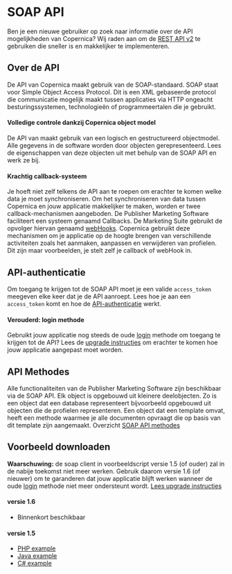 # SOAP API
Ben je een nieuwe gebruiker op zoek naar informatie over de API mogelijkheden 
van Copernica? Wij raden aan om de [REST API v2](./restv2/rest-api.md "REST-API") 
te gebruiken die sneller is en makkelijker te implementeren.

## Over de API
De API van Copernica maakt gebruik van de SOAP-standaard. SOAP staat voor 
Simple Object Access Protocol. Dit is een XML gebaseerde protocol die 
communicatie mogelijk maakt tussen applicaties via HTTP ongeacht besturingssystemen, 
technologieën of programmeertalen die je gebruikt.

#### Volledige controle dankzij Copernica object model
De API van maakt gebruik van een logisch en gestructureerd objectmodel. 
Alle gegevens in de software worden door objecten gerepresenteerd. Lees 
de eigenschappen van deze objecten uit met behulp van de SOAP API en werk 
ze bij. 

#### Krachtig callback-systeem
Je hoeft niet zelf telkens de API aan te roepen om erachter te komen welke 
data je moet synchroniseren. Om het synchroniseren van data tussen Copernica 
en jouw applicatie makkelijker te maken, worden er twee callback-mechanismen 
aangeboden. De Publisher Marketing Software faciliteert een systeem genaamd Callbacks. 
De Marketing Suite gebruikt de opvolger hiervan genaamd [webHooks](./webhooks.md).
Copernica gebruikt deze mechanismen om je applicatie op de hoogte brengen 
van verschillende activiteiten zoals het aanmaken, aanpassen en verwijderen
van profielen. Dit zijn maar voorbeelden, je stelt zelf je callback of webHook 
in.

## API-authenticatie
Om toegang te krijgen tot de SOAP API moet je een valide `access_token` meegeven
elke keer dat je de API aanroept. Lees hoe je aan een `access_token` komt en hoe 
de [API-authenticatie](./soap-api-authentication.md "Toegang krijgen tot de SOAP API") werkt.

#### Verouderd: login methode
Gebruikt jouw applicatie nog steeds de oude [login](https://www.copernica.com/nl/support/apireference/login) methode
om toegang te krijgen tot de API? Lees de [upgrade instructies](./soap-api-upgrade-login.md "Upgrade SOAP login") 
om erachter te komen hoe jouw applicatie aangepast moet worden.

## API Methodes
Alle functionaliteiten van de Publisher Marketing Software zijn beschikbaar 
via de SOAP API. Elk object is opgebouwd uit kleinere deelobjecten. Zo is 
een object dat een database representeert bijvoorbeeld opgebouwd uit objecten 
die de profielen representeren. Een object dat een template omvat, heeft een 
methode waarmee je alle documenten opvraagt die op basis van dit template 
zijn aangemaakt. Overzicht [SOAP API methodes](https://www.copernica.com/nl/support/apireference "SOAP API methodes")

## Voorbeeld downloaden
**Waarschuwing:** de soap client in voorbeeldscript versie 1.5 (of ouder) 
zal in de nabije toekomst niet meer werken. Gebruik daarom versie 1.6 (of nieuwer)
om te garanderen dat jouw applicatie blijft werken wanneer de oude [login](https://www.copernica.com/en/support/apireference/login) methode
niet meer ondersteunt wordt. [Lees upgrade instructies](./soap-api-upgrade-login.md "Upgrade SOAP login")

#### versie 1.6
- Binnenkort beschikbaar

#### versie 1.5
- [PHP example](../downloads/soaptest_php_1-5.zip "SOAP API example script for PHP")
- [Java example](../downloads/soaptest_java.zip "SOAP API example script for Java")
- [C\# example](../downloads/soaptest_cs.zip "SOAP API example script for C#")
